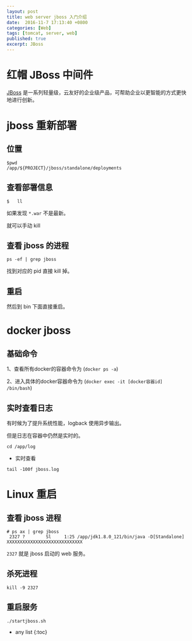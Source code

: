 ```yaml
---
layout: post
title: web server jboss 入门介绍 
date:  2016-11-7 17:13:40 +0800
categories: [Web]
tags: [tomcat, server, web]
published: true
excerpt: JBoss
---
```



# 红帽 JBoss 中间件

[JBoss](https://developers.redhat.com/middleware/?referrer=jbd) 是一系列轻量级，云友好的企业级产品，可帮助企业以更智能的方式更快地进行创新。

# jboss 重新部署

## 位置

```
$pwd
/app/${PROJECT}/jboss/standalone/deployments
```

## 查看部署信息

```
$   ll
```

如果发现 `*.war` 不是最新。

就可以手动 kill

## 查看 jboss 的进程

```
ps -ef | grep jboss
```

找到对应的 pid 直接 kill 掉。

## 重启

然后到 bin 下面直接重启。

# docker jboss

## 基础命令

1、查看所有docker的容器命令为 (`docker ps -a`)

2、进入具体的docker容器命令为 (`docker exec -it [docker容器id]  /bin/bash`)

## 实时查看日志

有时候为了提升系统性能，logback 使用异步输出。

但是日志在容器中仍然是实时的。

```
cd /app/log
```

- 实时查看

```
tail -100f jboss.log
```

# Linux 重启 

## 查看 jboss 进程

```
# ps ax | grep jboss    
 2327 ?        Sl     1:25 /app/jdk1.8.0_121/bin/java -D[Standalone] XXXXXXXXXXXXXXXXXXXXXXXXXXXXX
```

`2327` 就是 jboss 启动的 web 服务。

## 杀死进程

```
kill -9 2327
```

## 重启服务

```
./startjboss.sh  
```

* any list
{:toc}